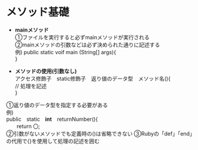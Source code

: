 # メソッド基礎

- **mainメソッド**  
  ①ファイルを実行すると必ずmainメソッドが実行される    
  ②mainメソッドの引数などは必ず決められた通りに記述する
  <br>
  例)
  public static voif main (String[] args){  
  }

- **メソッドの使用(引数なし)**  
  アクセス修飾子&emsp;static修飾子&emsp;返り値のデータ型&emsp;メソッド名(){  
  //  処理を記述  
  }

①返り値のデータ型を指定する必要がある  
例)  
public&emsp;static&emsp;**int**&emsp;returnNumber(){  
&emsp;&emsp;return 〇;  
②引数がないメソッドでも定義時の()は省略できない
③Rubyの「def」「end」の代用で{}を使用して処理の記述を囲む
